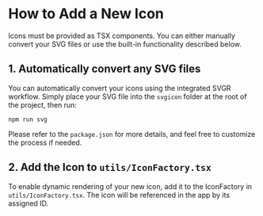 # How to Add a New Icon

Icons must be provided as TSX components. You can either manually convert your SVG files or use the built-in functionality described below.

## 1. Automatically convert any SVG files

You can automatically convert your icons using the integrated SVGR workflow. Simply place your SVG file into the `svgicon` folder at the root of the project, then run:

`npm run svg`

Please refer to the `package.json` for more details, and feel free to customize the process if needed.

## 2. Add the Icon to `utils/IconFactory.tsx`

To enable dynamic rendering of your new icon, add it to the IconFactory in `utils/IconFactory.tsx`. The icon will be referenced in the app by its assigned ID.

